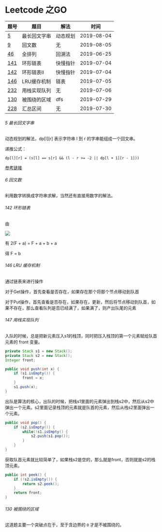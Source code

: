 # Leetcode 之GO

|题号|题目|解法|时间|
----|----|---|---|
|[5](leetcode5.go)|最长回文字串|动态规划|2019-08-04|
|[9](leetcode9/leetcode9.go)|回文数|无|2019-08-05|
|[46](leetcode46.go)|全排列|回溯法|2019-06-25|
|[141](leetcode141.go)|环形链表|快慢指针|2019-07-04|
|[142](leetcode142.go)|环形链表II|快慢指针|2019-07-04|
|[146](leetcode146.go)|LRU缓存机制|链表|2019-07-05|
|[232](leetcode232.go)|用栈实现队列|无|2019-07-06|
|[130](leetcode130.go)|被围绕的区域|dfs|2019-07-29|
|[228](leetcode228.go)|汇总区间|无|2019-07-30|

###### 5 最长回文字串

动态规划的解法，dp[l][r] 表示字符串 l 到 r 的字串能组成一个回文串。

递推公式：

```
dp[l][r] = (s[l] == s[r] && (l - r >= -2 || dp[l + 1][r - 1]))
```

[参考链接](https://leetcode-cn.com/problems/longest-palindromic-substring/solution/zhong-xin-kuo-san-dong-tai-gui-hua-by-liweiwei1419/)

###### 6 回文数

利用数字转换成字符串求解，当然还有直接用数字的解法。

###### 142 环形链表

由

![](https://pic.leetcode-cn.com/99987d4e679fdfbcfd206a4429d9b076b46ad09bd2670f886703fb35ef130635-image.png)

有 2(F + a) = F + a + b + a

得 F = b

###### 146 LRU 缓存机制

通过链表来进行操作

对于Get操作，首先查看是否存在，如果存在那个将那个节点移动到队首

对于Put操作，首先查看是否存在，如果存在，更新，然后将节点移动到队首，如果不存在，那么查看队列是否已经满了，如果满了，则产出队尾的元素

###### 147 用栈实现队列

入队的时候，总是把新元素压入s1的栈顶，同时把压入栈顶的第一个元素赋给队首元素的 front 变量。

```java
private Stack s1 = new Stack();
private Stack s2 = new Stack();
Integer front;

public void push(int x) {
    if (s1.isEmpty()) {
        front = x;
    }
    s1.push(x);
}
```

出队是算法的核心，出队的时候，把栈s1里面的元素弹出到栈s2中，然后从s2中弹出一个元素。s2里面记录栈顶的元素就是队首的元素，然后从栈s2里面弹出一个元素。

```java
public void pop() {
    if (s2.isEmpty()) {
        while(!s1.isEmpty() {
            s2.push(s1.pop());
        }
    }
}
```

获取队首元素就比较简单了，如果栈s2是空的，那么就是front，否则就是s2的栈顶元素。

```java
public int peek() {
    if (!s2.isEmpty()) {
        return s2.peek();
    }
    return front;
}
```

###### 130 被围绕的区域

这道题主要一个突破点在于，至于含边界的 `O` 才是不被围绕的。
